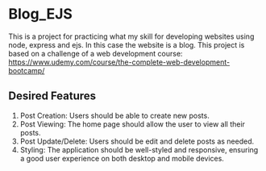 # Blog_EJS
This is a project for practicing what my skill for developing websites using node, express and ejs. In this case the website is a blog. This project is based on a challenge of a web development course: https://www.udemy.com/course/the-complete-web-development-bootcamp/

## Desired Features
1. Post Creation: Users should be able to create new posts.
2. Post Viewing: The home page should allow the user to view all their posts.
3. Post Update/Delete: Users should be edit and delete posts as needed.
4. Styling: The application should be well-styled and responsive, ensuring a good user 
experience on both desktop and mobile devices.